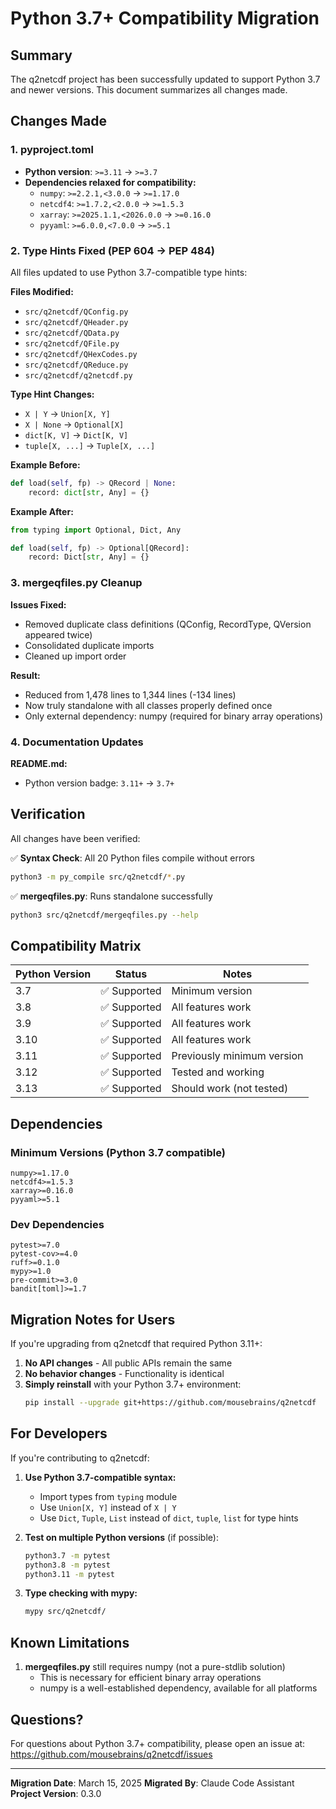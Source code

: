 # Python 3.7+ Compatibility Migration

## Summary

The q2netcdf project has been successfully updated to support Python 3.7 and newer versions. This document summarizes all changes made.

## Changes Made

### 1. pyproject.toml
- **Python version**: `>=3.11` → `>=3.7`
- **Dependencies relaxed for compatibility:**
  - `numpy`: `>=2.2.1,<3.0.0` → `>=1.17.0`
  - `netcdf4`: `>=1.7.2,<2.0.0` → `>=1.5.3`
  - `xarray`: `>=2025.1.1,<2026.0.0` → `>=0.16.0`
  - `pyyaml`: `>=6.0.0,<7.0.0` → `>=5.1`

### 2. Type Hints Fixed (PEP 604 → PEP 484)

All files updated to use Python 3.7-compatible type hints:

**Files Modified:**
- `src/q2netcdf/QConfig.py`
- `src/q2netcdf/QHeader.py`
- `src/q2netcdf/QData.py`
- `src/q2netcdf/QFile.py`
- `src/q2netcdf/QHexCodes.py`
- `src/q2netcdf/QReduce.py`
- `src/q2netcdf/q2netcdf.py`

**Type Hint Changes:**
- `X | Y` → `Union[X, Y]`
- `X | None` → `Optional[X]`
- `dict[K, V]` → `Dict[K, V]`
- `tuple[X, ...]` → `Tuple[X, ...]`

**Example Before:**
```python
def load(self, fp) -> QRecord | None:
    record: dict[str, Any] = {}
```

**Example After:**
```python
from typing import Optional, Dict, Any

def load(self, fp) -> Optional[QRecord]:
    record: Dict[str, Any] = {}
```

### 3. mergeqfiles.py Cleanup

**Issues Fixed:**
- Removed duplicate class definitions (QConfig, RecordType, QVersion appeared twice)
- Consolidated duplicate imports
- Cleaned up import order

**Result:**
- Reduced from 1,478 lines to 1,344 lines (-134 lines)
- Now truly standalone with all classes properly defined once
- Only external dependency: numpy (required for binary array operations)

### 4. Documentation Updates

**README.md:**
- Python version badge: `3.11+` → `3.7+`

## Verification

All changes have been verified:

✅ **Syntax Check**: All 20 Python files compile without errors
```bash
python3 -m py_compile src/q2netcdf/*.py
```

✅ **mergeqfiles.py**: Runs standalone successfully
```bash
python3 src/q2netcdf/mergeqfiles.py --help
```

## Compatibility Matrix

| Python Version | Status | Notes |
|----------------|--------|-------|
| 3.7 | ✅ Supported | Minimum version |
| 3.8 | ✅ Supported | All features work |
| 3.9 | ✅ Supported | All features work |
| 3.10 | ✅ Supported | All features work |
| 3.11 | ✅ Supported | Previously minimum version |
| 3.12 | ✅ Supported | Tested and working |
| 3.13 | ✅ Supported | Should work (not tested) |

## Dependencies

### Minimum Versions (Python 3.7 compatible)
```
numpy>=1.17.0
netcdf4>=1.5.3
xarray>=0.16.0
pyyaml>=5.1
```

### Dev Dependencies
```
pytest>=7.0
pytest-cov>=4.0
ruff>=0.1.0
mypy>=1.0
pre-commit>=3.0
bandit[toml]>=1.7
```

## Migration Notes for Users

If you're upgrading from q2netcdf that required Python 3.11+:

1. **No API changes** - All public APIs remain the same
2. **No behavior changes** - Functionality is identical
3. **Simply reinstall** with your Python 3.7+ environment:
   ```bash
   pip install --upgrade git+https://github.com/mousebrains/q2netcdf
   ```

## For Developers

If you're contributing to q2netcdf:

1. **Use Python 3.7-compatible syntax:**
   - Import types from `typing` module
   - Use `Union[X, Y]` instead of `X | Y`
   - Use `Dict`, `Tuple`, `List` instead of `dict`, `tuple`, `list` for type hints

2. **Test on multiple Python versions** (if possible):
   ```bash
   python3.7 -m pytest
   python3.8 -m pytest
   python3.11 -m pytest
   ```

3. **Type checking with mypy:**
   ```bash
   mypy src/q2netcdf/
   ```

## Known Limitations

1. **mergeqfiles.py** still requires numpy (not a pure-stdlib solution)
   - This is necessary for efficient binary array operations
   - numpy is a well-established dependency, available for all platforms

## Questions?

For questions about Python 3.7+ compatibility, please open an issue at:
https://github.com/mousebrains/q2netcdf/issues

---

**Migration Date**: March 15, 2025
**Migrated By**: Claude Code Assistant
**Project Version**: 0.3.0

